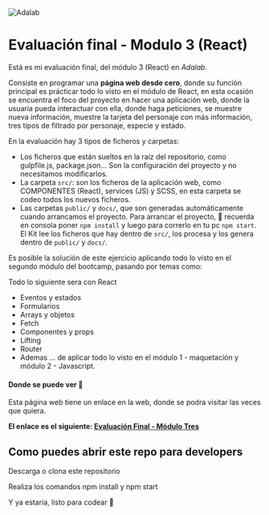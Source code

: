 ![Adalab](https://beta.adalab.es/resources/images/adalab-logo-155x61-bg-white.png)

# Evaluación final - Modulo 3 (React)

Está es mi evaluación final, del módulo 3 (React) en *Adalab*.

Consiste en programar una **página web desde cero**, donde su función principal es prácticar todo lo visto en el módulo de React, en esta ocasión se encuentra el foco del proyecto en hacer una aplicación web, donde la usuaria pueda interactuar con ella, donde haga peticiones, se muestre nueva información, muestre la tarjeta del personaje con más información, tres tipos de filtrado por personaje, especie y estado. 

En la evaluación hay 3 tipos de ficheros y carpetas:

- Los ficheros que están sueltos en la raíz del repositorio, como gulpfile.js, package.json... Son la configuración del proyecto y no necesitamos modificarlos.
- La carpeta `src/`: son los ficheros de la aplicación web, como COMPONENTES (React), services (JS) y SCSS, en esta carpeta se codeo todos los nuevos ficheros.
- Las carpetas `public/` y `docs/`, que son generadas automáticamente cuando arrancamos el proyecto. Para arrancar el proyecto, 🧠 recuerda  en consola poner `npm install` y luego para correrlo en tu pc `npm start`. El Kit lee los ficheros que hay dentro de `src/`, los procesa y los genera dentro de `public/` y `docs/`.

Es posible la solución de este ejercicio aplicando todo lo visto en el segundo módulo del bootcamp, pasando por temas como:  

Todo lo siguiente sera con React
- Eventos y estados
- Formularios 
- Arrays y objetos
- Fetch
- Componentes y props
- Lifting
- Router
- Ademas ... de aplicar todo lo visto en el módulo 1 - maquetación y módulo 2 - Javascript.

#### Donde se puede ver 👀
Esta página web tiene un enlace en la web, donde se podra visitar las veces que quiera.

**El enlace es el siguiente: [Evaluación Final - Módulo Tres](URL "http://beta.adalab.es/modulo-3-evaluacion-final-jnataliaramirez/#/")**


## Como puedes abrir este repo para developers


Descarga o clona este repositorio 

Realiza los comandos npm install y npm start 

Y ya estaria, listo para codear 💪


